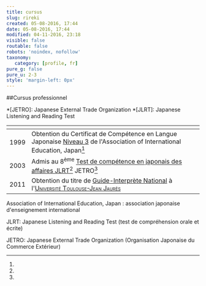 ```yaml
---
title: cursus
slug: rireki
created: 05-08-2016, 17:44
date: 05-08-2016, 17:44
modified: 04-11-2016, 23:18
visible: false
routable: false
robots: 'noindex, nofollow'
taxonomy:
   category: [profile, fr]
pure_g: false
pure_u: 2-3
style: 'margin-left: 0px'
---
```

##Cursus professionnel

*[JETRO]: Japanese External Trade Organization
*[JLRT]: Japanese Listening and Reading Test

| <span hidden>hidden</span> | <span hidden>hidden</span> |  
| -------------------------- | -- |  
| 1999 | Obtention du Certificat de Compétence en Langue Japonaise [Niveau 3][2] de l'Association of International Education, Japan[^1] |
| 2003 | Admis au 8<sup>ème</sup> [Test de compétence en japonais des affaires JLRT][3][^2] JETRO[^3] |  
| 2011 | Obtention du titre de [Guide-Interprète National][5] à l'[<span style="font-variant: small-caps;">Université Toulouse-Jean Jaurès</span>][4] |  

[2]: http://www.jlpt.jp/e/index.html "http://www.jlpt.jp/e/index.html"
[3]: http://www.kanken.or.jp/bjt/english/ "http://www.kanken.or.jp/bjt/english/"
[4]: https://www.google.fr/maps/place/Universit%C3%A9+Toulouse+-+Jean+Jaur%C3%A8s/@43.5779941,1.3996184,17z/data=!3m1!4b1!4m5!3m4!1s0x12aeba4c48abb62d:0xaa534804f879cf3b!8m2!3d43.5779941!4d1.4018071 "https://www.google.fr/maps/place/Université+Toulouse+-+Jean+Jaurès"
[5]: http://www.entreprises.gouv.fr/tourisme/metiers/guide-conferencier "http://www.entreprises.gouv.fr/tourisme/metiers/guide-conferencier"
[^1]:
   Association of International Education, Japan : association japonaise d'enseignement international
[^2]:
   JLRT: Japanese Listening and Reading Test (test de compréhension orale et écrite)
[^3]:
   JETRO: Japanese External Trade Organization (Organisation Japonaise du Commerce Extérieur)